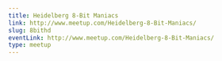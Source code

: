 ```yaml
---
title: Heidelberg 8-Bit Maniacs
link: http://www.meetup.com/Heidelberg-8-Bit-Maniacs/
slug: 8bithd
eventLink: http://www.meetup.com/Heidelberg-8-Bit-Maniacs/
type: meetup
---
```

